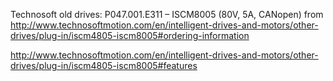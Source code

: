 
Technosoft old drives:
P047.001.E311 – ISCM8005 (80V, 5A, CANopen) from http://www.technosoftmotion.com/en/intelligent-drives-and-motors/other-drives/plug-in/iscm4805-iscm8005#ordering-information

http://www.technosoftmotion.com/en/intelligent-drives-and-motors/other-drives/plug-in/iscm4805-iscm8005#features
